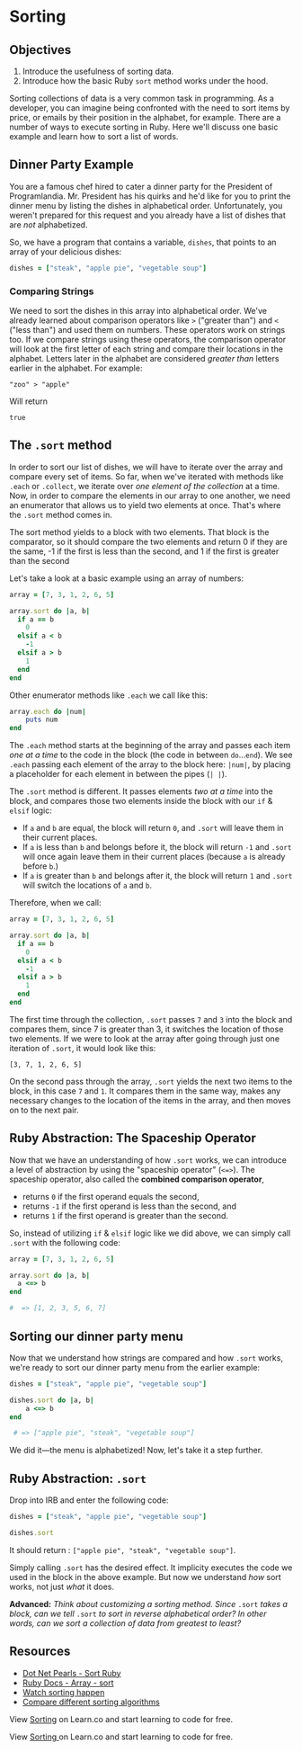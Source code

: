 # Sorting

## Objectives

1. Introduce the usefulness of sorting data.
2. Introduce how the basic Ruby `sort` method works under the hood.

Sorting collections of data is a very common task in programming. As a developer, you can imagine being confronted with the need to sort items by price, or emails by their position in the alphabet, for example. There are a number of ways to execute sorting in Ruby. Here we'll discuss one basic example and learn how to sort a list of words.

## Dinner Party Example

You are a famous chef hired to cater a dinner party for the President of Programlandia. Mr. President has his quirks and he'd like for you to print the dinner menu by listing the dishes in alphabetical order. Unfortunately, you weren't prepared for this request and you already have a list of dishes that are *not* alphabetized.  

So, we have a program that contains a variable, `dishes`, that points to an array of your delicious dishes:

```ruby
dishes = ["steak", "apple pie", "vegetable soup"]
```

### Comparing Strings

We need to sort the dishes in this array into alphabetical order. We've already learned about comparison operators like `>` ("greater than") and `<` ("less than") and used them on numbers. These operators work on strings too. If we compare strings using these operators, the comparison operator will look at the first letter of each string and compare their locations in the alphabet. Letters later in the alphabet are considered *greater than* letters earlier in the alphabet. For example:

`"zoo" > "apple"`

Will return

`true`

## The `.sort` method

In order to sort our list of dishes, we will have to iterate over the array and compare every set of items. So far, when we've iterated with methods like `.each` or `.collect`, we iterate over *one element of the collection* at a time. Now, in order to compare the elements in our array to one another, we need an enumerator that allows us to yield two elements at once. That's where the `.sort` method comes in.

The sort method yields to a block with two elements. That block is the comparator, so it should compare the two elements and return 0 if they are the same, -1 if the first is less than the second, and 1 if the first is greater than the second

Let's take a look at a basic example using an array of numbers:

```ruby
array = [7, 3, 1, 2, 6, 5]

array.sort do |a, b|
  if a == b
    0
  elsif a < b
    -1
  elsif a > b
    1
  end
end
```

Other enumerator methods like `.each` we call like this:

```ruby
array.each do |num|
	puts num
end
```

The `.each` method starts at the beginning of the array and passes each item *one at a time* to the code in the block (the code in between `do`...`end`). We see `.each` passing each element of the array to the block here: `|num|`, by placing a placeholder for each element in between the pipes (`| |`).

The `.sort` method is different. It passes elements *two at a time* into the block, and compares those two elements inside the block with our `if` & `elsif` logic:

* If `a` and `b` are equal, the block will return `0`, and `.sort` will leave them in their current places.
* If `a` is less than `b` and belongs before it, the block will return `-1` and `.sort` will once again leave them in their current places (because `a` is already before `b`.)
* If `a` is greater than `b` and belongs after it, the block will return `1` and `.sort` will switch the locations of `a` and `b`.  

Therefore, when we call:

```ruby
array = [7, 3, 1, 2, 6, 5]

array.sort do |a, b|
  if a == b
    0
  elsif a < b
    -1
  elsif a > b
    1
  end
end
```

The first time through the collection, `.sort` passes `7` and `3` into the block and compares them, since 7 is greater than 3, it switches the location of those two elements. If we were to look at the array after going through just one iteration of `.sort`, it would look like this:

`[3, 7, 1, 2, 6, 5]`

On the second pass through the array, `.sort` yields the next two items to the block, in this case `7` and `1`. It compares them in the same way, makes any necessary changes to the location of the items in the array, and then moves on to the next pair.

## Ruby Abstraction: The Spaceship Operator

Now that we have an understanding of how `.sort` works, we can introduce a level of abstraction by using the "spaceship operator" (`<=>`). The spaceship operator, also called the **combined comparison operator**,

* returns `0` if the first operand equals the second,
* returns `-1` if the first operand is less than the second, and
* returns `1` if the first operand is greater than the second.

So, instead of utilizing `if` & `elsif` logic like we did above, we can simply call `.sort` with the following code:

```ruby
array = [7, 3, 1, 2, 6, 5]

array.sort do |a, b|
  a <=> b
end

#  => [1, 2, 3, 5, 6, 7]
```

## Sorting our dinner party menu

Now that we understand how strings are compared and how `.sort` works, we're ready to sort our dinner party menu from the earlier example:

```ruby
dishes = ["steak", "apple pie", "vegetable soup"]

dishes.sort do |a, b|
	a <=> b
end

 # => ["apple pie", "steak", "vegetable soup"]
```

We did it—the menu is alphabetized! Now, let's take it a step further.

## Ruby Abstraction: `.sort`

 Drop into IRB and enter the following code:

```ruby
dishes = ["steak", "apple pie", "vegetable soup"]

dishes.sort
```

It should return : `["apple pie", "steak", "vegetable soup"]`.

Simply calling `.sort` has the desired effect. It implicity executes the code we used in the block in the above example. But now we understand *how* sort works, not just *what* it does.

**Advanced:** *Think about customizing a sorting method. Since* `.sort` *takes a block, can we tell* `.sort` *to sort in reverse alphabetical order? In other words, can we sort a collection of data from greatest to least?*

## Resources

* [Dot Net Pearls - Sort Ruby](http://www.dotnetperls.com/sort-ruby)
* [Ruby Docs - Array - sort](http://ruby-doc.org/core-2.2.0/Array.html#method-i-sort)
* [Watch sorting happen](https://www.youtube.com/watch?v=kPRA0W1kECg)
* [Compare different sorting algorithms](http://www.sorting-algorithms.com/)

<p data-visibility='hidden'>View <a href='https://learn.co/lessons/sorting-readme' title='Sorting'>Sorting</a> on Learn.co and start learning to code for free.</p>

<p class='util--hide'>View <a href='https://learn.co/lessons/sorting-readme'>Sorting </a> on Learn.co and start learning to code for free.</p>
